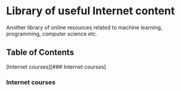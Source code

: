 # Library of useful Internet content

Another library of online resources related to machine learning, programming, computer science etc.

## Table of Contents
[Internet courses][### Internet courses]

### Internet courses
